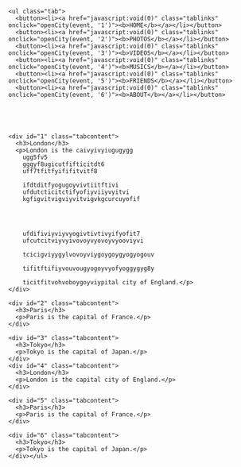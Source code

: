 <title>chaukighat-team</title><style>
  
  body  {
    background-image: url("https://s-media-cache-ak0.pinimg.com/originals/4e/3a/ac/4e3aaccc8ee30b316642211e6d510364.jpg");
    background-color: #cccccc;
}

  
body {font-family: "Lato", sans-serif;}

ul.tab {
    list-style-type: none;
    margin: 0;
    padding: 0;
    overflow: hidden;
    border: 1px solid #33ff00;
    background-color: ;
	
}

/* Float the list items side by side */
ul.tab li {float: center;}

/* Style the links inside the list items */
ul.tab li a {
    display: inline-block;
    color: white;
    text-align: center;
    padding: 20px auto;
    text-decoration: none;
    transition: 0.3s;
    font-size: 20px;
    background-color: #0000ff;
    border: 3px;
    display: inline-block;
    font-size: 42px;
    margin: 3px 1px;

}

/* Change background color of links on hover */
ul.tab li a:hover {
    background-color: #33ff00;
}

/* Create an active/current tablink class */
ul.tab li a:focus, .active {
    background-color: #00ff00;
}

/* Style the tab content */
.tabcontent {
display: none;
    padding: auto;
    border: 1px solid #ccc;
    border-top: none;
}
</style>
  <body>


	<ul class="tab">
	  <button><li><a href="javascript:void(0)" class="tablinks" onclick="openCity(event, '1')"><b>HOME</b></a></li></button>
	  <button><li><a href="javascript:void(0)" class="tablinks" onclick="openCity(event, '2')"><b>PHOTOS</b></a></li></button>
	  <button><li><a href="javascript:void(0)" class="tablinks" onclick="openCity(event, '3')"><b>VIDEOS</b></a></li></button>
	  <button><li><a href="javascript:void(0)" class="tablinks" onclick="openCity(event, '4')"><b>MUSICS</b></a></li></button>
	  <button><li><a href="javascript:void(0)" class="tablinks" onclick="openCity(event, '5')"><b>FRIENDS</b></a></li></button>
	  <button><li><a href="javascript:void(0)" class="tablinks" onclick="openCity(event, '6')"><b>ABOUT</b></a></li></button>
	  
	  
	
	  

	<div id="1" class="tabcontent">
	  <h3>London</h3>
	  <p>London is the caivyivyiugugygg
		ugg5fv5
		gggyf8ugicutfifticitdt6
		uff7tfitfyififitvitf8
		
		ifdtditfyogugoyvivtiitftivi
		ufdutcticitctifyofiyviiyvyitvi
		kgfigvitvigviyvitvigvkgcurcuyofif
		
		
		
		
		ufdifiviyviyvyogivtivtivyifyofit7
		ufcutcitviyvyivovoyvyovoyvyooviyvi
		
		tcicigviyygylvovoyviygoygoygyogyogouv
		
		tifitftifiyvouvougyogoyvyofyoggygyg8y
		
		ticitfitvohvoboygoyviypital city of England.</p>
	</div>

	<div id="2" class="tabcontent">
	  <h3>Paris</h3>
	  <p>Paris is the capital of France.</p> 
	</div>

	<div id="3" class="tabcontent">
	  <h3>Tokyo</h3>
	  <p>Tokyo is the capital of Japan.</p>
	</div>
	<div id="4" class="tabcontent">
	  <h3>London</h3>
	  <p>London is the capital city of England.</p>
	</div>

	<div id="5" class="tabcontent">
	  <h3>Paris</h3>
	  <p>Paris is the capital of France.</p> 
	</div>

	<div id="6" class="tabcontent">
	  <h3>Tokyo</h3>
	  <p>Tokyo is the capital of Japan.</p>
	</div></ul>

<script>
function openCity(evt, cityName) {
    var i, tabcontent, tablinks;
    tabcontent = document.getElementsByClassName("tabcontent");
    for (i = 0; i < tabcontent.length; i++) {
        tabcontent[i].style.display = "none";
    }
    tablinks = document.getElementsByClassName("tablinks");
    for (i = 0; i < tablinks.length; i++) {
        tablinks[i].className = tablinks[i].className.replace(" active", "");
    }
    document.getElementById(cityName).style.display = "block";
    evt.currentTarget.className += " active";
}

</script>

  </body>
